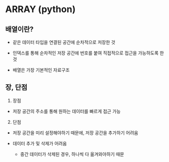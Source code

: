 # ARRAY (python)

## 배열이란?

- 같은 데이터 타입을 연결된 공간에 순차적으로 저장한 것

- 인덱스를 통해 순차적인 저장 공간에 번호를 붙여 직접적으로 접근을 가능하도록 한 것

- 배열은 가장 기본적인 자료구조

## 장, 단점

1. 장점

- 저장 공간의 주소를 통해 원하는 데이터를 빠르게 접근 가능

2. 단점

- 저장 공간을 미리 설정해야하기 때문에, 저장 공간을 추가하기 어려움

- 데이터 추가 및 삭제가 어려움

	- 중간 데이터가 삭제된 경우, 하나씩 다 옮겨와야하기 때문
